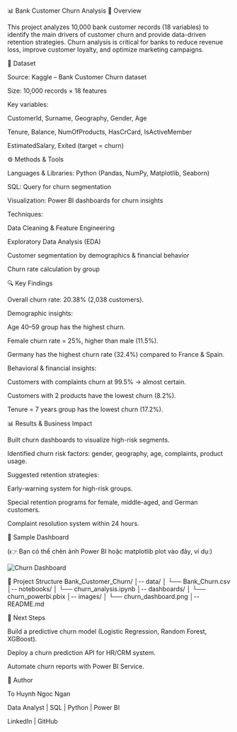 📊 Bank Customer Churn Analysis
📌 Overview

This project analyzes 10,000 bank customer records (18 variables) to identify the main drivers of customer churn and provide data-driven retention strategies.
Churn analysis is critical for banks to reduce revenue loss, improve customer loyalty, and optimize marketing campaigns.

📂 Dataset

Source: Kaggle – Bank Customer Churn dataset

Size: 10,000 records × 18 features

Key variables:

CustomerId, Surname, Geography, Gender, Age

Tenure, Balance, NumOfProducts, HasCrCard, IsActiveMember

EstimatedSalary, Exited (target = churn)

⚙️ Methods & Tools

Languages & Libraries: Python (Pandas, NumPy, Matplotlib, Seaborn)

SQL: Query for churn segmentation

Visualization: Power BI dashboards for churn insights

Techniques:

Data Cleaning & Feature Engineering

Exploratory Data Analysis (EDA)

Customer segmentation by demographics & financial behavior

Churn rate calculation by group

🔍 Key Findings

Overall churn rate: 20.38% (2,038 customers).

Demographic insights:

Age 40–59 group has the highest churn.

Female churn rate = 25%, higher than male (11.5%).

Germany has the highest churn rate (32.4%) compared to France & Spain.

Behavioral & financial insights:

Customers with complaints churn at 99.5% → almost certain.

Customers with 2 products have the lowest churn (8.2%).

Tenure = 7 years group has the lowest churn (17.2%).

📊 Results & Business Impact

Built churn dashboards to visualize high-risk segments.

Identified churn risk factors: gender, geography, age, complaints, product usage.

Suggested retention strategies:

Early-warning system for high-risk groups.

Special retention programs for female, middle-aged, and German customers.

Complaint resolution system within 24 hours.

📸 Sample Dashboard

(👉 Bạn có thể chèn ảnh Power BI hoặc matplotlib plot vào đây, ví dụ:)

![Churn Dashboard](images/churn_dashboard.png)

📂 Project Structure
Bank_Customer_Churn/
│-- data/
│   └── Bank_Churn.csv
│-- notebooks/
│   └── churn_analysis.ipynb
│-- dashboards/
│   └── churn_powerbi.pbix
│-- images/
│   └── churn_dashboard.png
│-- README.md

🚀 Next Steps

Build a predictive churn model (Logistic Regression, Random Forest, XGBoost).

Deploy a churn prediction API for HR/CRM system.

Automate churn reports with Power BI Service.

👤 Author

To Huynh Ngoc Ngan

Data Analyst | SQL | Python | Power BI

LinkedIn
 | GitHub
